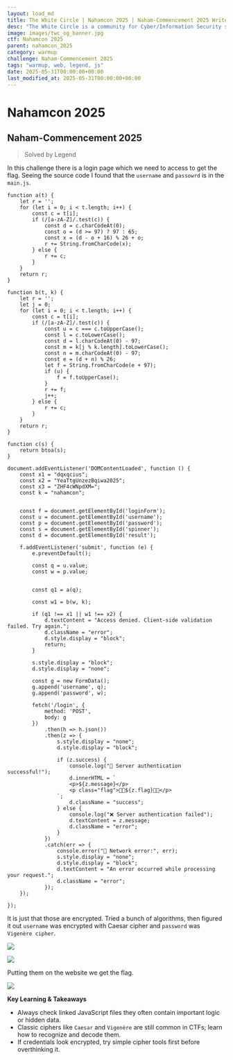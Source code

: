 ```yaml
---
layout: load_md
title: The White Circle | Nahamcon 2025 | Naham-Commencement 2025 Writeup
desc: "The White Circle is a community for Cyber/Information Security students, enthusiasts and professionals. You can discuss anything related to Security, share your knowledge with others, get help when you need it and proceed further in your journey with amazing people from all over the world."
image: images/twc_og_banner.jpg
ctf: Nahamcon 2025
parent: nahamcon_2025
category: warmup
challenge: Naham-Commencement 2025
tags: "warmup, web, legend, js"
date: 2025-05-31T00:00:00+00:00
last_modified_at: 2025-05-31T00:00:00+00:00
---
```


<h1 class="heading card-title white-text">Nahamcon 2025</h1>


## Naham-Commencement 2025
> Solved by Legend

In this challenge there is a login page which we need to access to get the flag. Seeing the source code I found that the `username` and `passowrd` is in the `main.js`.


    function a(t) {
        let r = '';
        for (let i = 0; i < t.length; i++) {
            const c = t[i];
            if (/[a-zA-Z]/.test(c)) {
                const d = c.charCodeAt(0);
                const o = (d >= 97) ? 97 : 65;
                const x = (d - o + 16) % 26 + o;
                r += String.fromCharCode(x);
            } else {
                r += c;
            }
        }
        return r;
    }
    
    function b(t, k) {
        let r = '';
        let j = 0;
        for (let i = 0; i < t.length; i++) {
            const c = t[i];
            if (/[a-zA-Z]/.test(c)) {
                const u = c === c.toUpperCase();
                const l = c.toLowerCase();
                const d = l.charCodeAt(0) - 97;
                const m = k[j % k.length].toLowerCase();
                const n = m.charCodeAt(0) - 97;
                const e = (d + n) % 26;
                let f = String.fromCharCode(e + 97);
                if (u) {
                    f = f.toUpperCase();
                }
                r += f;
                j++;
            } else {
                r += c;
            }
        }
        return r;
    }
    
    function c(s) {
        return btoa(s);
    }
    
    document.addEventListener('DOMContentLoaded', function () {
        const x1 = "dqxqcius";
        const x2 = "YeaTtgUnzezBqiwa2025";
        const x3 = "ZHF4cWNpdXM=";
        const k = "nahamcon";
    
    
        const f = document.getElementById('loginForm');
        const u = document.getElementById('username');
        const p = document.getElementById('password');
        const s = document.getElementById('spinner');
        const d = document.getElementById('result');
    
        f.addEventListener('submit', function (e) {
            e.preventDefault();
    
            const q = u.value;
            const w = p.value;
    
    
            const q1 = a(q);
    
            const w1 = b(w, k);
    
            if (q1 !== x1 || w1 !== x2) {
                d.textContent = "Access denied. Client-side validation failed. Try again.";
                d.className = "error";
                d.style.display = "block";
                return;
            }
    
            s.style.display = "block";
            d.style.display = "none";
    
            const g = new FormData();
            g.append('username', q);
            g.append('password', w);
    
            fetch('/login', {
                method: 'POST',
                body: g
            })
                .then(h => h.json())
                .then(z => {
                    s.style.display = "none";
                    d.style.display = "block";
    
                    if (z.success) {
                        console.log("🎉 Server authentication successful!");
                        d.innerHTML = `
                        <p>${z.message}</p>
                        <p class="flag">🙌🎉${z.flag}🎉🙌</p>
                    `;
                        d.className = "success";
                    } else {
                        console.log("❌ Server authentication failed");
                        d.textContent = z.message;
                        d.className = "error";
                    }
                })
                .catch(err => {
                    console.error("🚨 Network error:", err);
                    s.style.display = "none";
                    d.style.display = "block";
                    d.textContent = "An error occurred while processing your request.";
                    d.className = "error";
                });
        });
    
    });

It is just that those are encrypted. Tried a bunch of algorithms, then figured it out `username` was encrypted with Caesar cipher and `password` was `Vigenère cipher`.


![](https://i.imgur.com/P90IFbu.png)

![](https://i.imgur.com/bYM8awB.png)


Putting them on the website we get the flag.


![](https://i.imgur.com/xGMELtt.png)


**Key Learning & Takeaways**

- Always check linked JavaScript files they often contain important logic or hidden data.
- Classic ciphers like `Caesar` and `Vigenère` are still common in CTFs; learn how to recognize and decode them.
- If credentials look encrypted, try simple cipher tools first before overthinking it.


